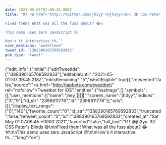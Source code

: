 ```yaml
---
date: 2021-05-01T07:09:45.000Z
title: "RT <a href='http://twitter.com/jh3yy'>@jh3yy</a>: 3D CSS Peter's Blinds 😅

Fixed them! What was all the fuss about? 😂⚒️

This demo uses zero JavaScript 😮

How's it interactive th…″"
user_mentions: "undefined"
tweet_id: "1388390165769592833"
pub_type: "tweet"
---
```

{"edit_info":{"initial":{"editTweetIds":["1388390165769592833"],"editableUntil":"2021-05-01T07:39:45.218Z","editsRemaining":"5","isEditEligible":true}},"retweeted":false,"source":"<a href=\"http://tapbots.com/tweetbot\" rel=\"nofollow\">Tweetbot for iΟS</a>","entities":{"hashtags":[],"symbols":[],"user_mentions":[{"name":"jhey 🔨🐻✨","screen_name":"jh3yy","indices":["3","9"],"id_str":"2396811776","id":"2396811776"}],"urls":[]},"display_text_range":["0","140"],"favorite_count":"0","id_str":"1388390165769592833","truncated":false,"retweet_count":"0","id":"1388390165769592833","created_at":"Sat May 01 07:09:45 +0000 2021","favorited":false,"full_text":"RT @jh3yy: 3D CSS Peter's Blinds 😅\n\nFixed them! What was all the fuss about? 😂⚒️\n\nThis demo uses zero JavaScript 😮\n\nHow's it interactive th…","lang":"en"}
